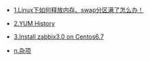 - [1.Linux下如何释放内存、swap分区满了怎么办！](https://github.com/shangaijun/blog/blob/master/articles/linux/1.md)
- [2.YUM History](https://github.com/shangaijun/blog/blob/master/articles/linux/2.md)
- [3.Install zabbix3.0 on Centos6.7](https://github.com/shangaijun/blog/blob/master/articles/linux/3.md)

- [n.杂项](https://github.com/shangaijun/blog/blob/master/articles/linux/misc.md)
